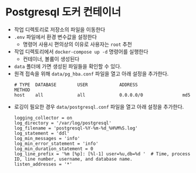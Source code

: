 # Postgresql 도커 컨테이너
- 작업 디렉토리로 저장소의 파일을 이동한다
- `.env` 파일에서 환경 변수값을 설정한다
    - 명령어 사용시 편의상의 이유로 사용자는 `root` 추천
- 작업 디렉토리에서 `docker-compose up -d` 명령어를 실행한다
    - 컨테이너, 볼륨이 생성된다
- `data` 폴더에 가면 생성된 파일들을 확인할 수 있다.
- 원격 접속을 위해 `data/pg_hba.conf` 파일을 열고 아래 설정을 추가한다.
    ```
    # TYPE  DATABASE        USER            ADDRESS                 METHOD
    host    all             all             0.0.0.0/0               md5
    ```
- 로깅이 필요한 경우 `data/postgresql.conf` 파일을 열고 아래 설정을 추가한다.
    ```
    logging_collector = on
    log_directory = '/var/log/postgresql'
    log_filename = 'postgresql-%Y-%m-%d_%H%M%S.log'
    log_statement = 'ddl'
    log_min_messages = 'info'
    log_min_error_statement = 'info'
    log_min_duration_statement = 0
    log_line_prefix = '%m [%p]: [%l-1] user=%u,db=%d '  # Time, process ID, line number, username, and database name.
    listen_addresses = '*'
    ```